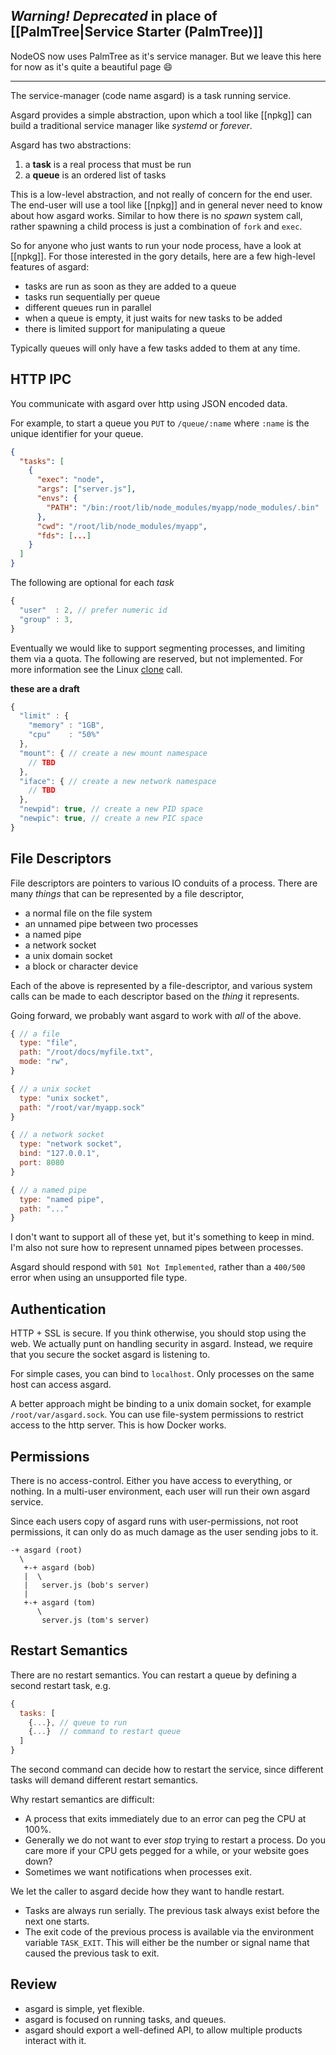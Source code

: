 ## _Warning! Deprecated_ in place of [[PalmTree|Service Starter (PalmTree)]] ##
NodeOS now uses PalmTree as it's service manager. But we leave this here for now as it's quite a beautiful page :smile: 

***

The service-manager (code name asgard) is a task running service.

Asgard provides a simple abstraction, upon which a tool like [[npkg]] can build a traditional service manager like *systemd* or *forever*.

Asgard has two abstractions:

1. a **task** is a real process that must be run
2. a **queue** is an ordered list of tasks

This is a low-level abstraction, and not really of concern for the end user. The end-user will use a tool like [[npkg]] and in general never need to know about how asgard works. Similar to how there is no *spawn* system call, rather spawning a child process is just a combination of `fork` and `exec`.

So for anyone who just wants to run your node process, have a look at [[npkg]]. For those interested in the gory details, here are a few high-level features of asgard:

- tasks are run as soon as they are added to a queue
- tasks run sequentially per queue
- different queues run in parallel
- when a queue is empty, it just waits for new tasks to be added
- there is limited support for manipulating a queue

Typically queues will only have a few tasks added to them at any time.

## HTTP IPC

You communicate with asgard over http using JSON encoded data.

For example, to start a queue you `PUT` to `/queue/:name` where `:name` is the unique identifier for your queue.

```json
{
  "tasks": [
    {
      "exec": "node",
      "args": ["server.js"],
      "envs": {
        "PATH": "/bin:/root/lib/node_modules/myapp/node_modules/.bin"
      },
      "cwd": "/root/lib/node_modules/myapp",
      "fds": [...]
    }
  ]
}
```

The following are optional for each *task*

```javascript
{
  "user"  : 2, // prefer numeric id
  "group" : 3,
}
```

Eventually we would like to support segmenting processes, and limiting them via a quota.
The following are reserved, but not implemented.
For more information see the Linux [clone](http://linux.die.net/man/2/clone) call.

**these are a draft**

```javascript
{
  "limit" : {
    "memory" : "1GB",
    "cpu"    : "50%"
  },
  "mount": { // create a new mount namespace
    // TBD
  },
  "iface": { // create a new network namespace
    // TBD
  },
  "newpid": true, // create a new PID space
  "newpic": true, // create a new PIC space
}
```

## File Descriptors

File descriptors are pointers to various IO conduits of a process. There are many *things* that can be represented by a file descriptor,

- a normal file on the file system
- an unnamed pipe between two processes
- a named pipe
- a network socket
- a unix domain socket
- a block or character device

Each of the above is represented by a file-descriptor, and various system calls can be made to each descriptor based on the *thing* it represents.

Going forward, we probably want asgard to work with *all* of the above.

```javascript
{ // a file
  type: "file",
  path: "/root/docs/myfile.txt",
  mode: "rw",
}

{ // a unix socket
  type: "unix socket",
  path: "/root/var/myapp.sock"
}

{ // a network socket
  type: "network socket",
  bind: "127.0.0.1",
  port: 8080
}

{ // a named pipe
  type: "named pipe",
  path: "..."
}
```

I don't want to support all of these yet, but it's something to keep in mind. I'm also not sure how to represent unnamed pipes between processes.

Asgard should respond with `501 Not Implemented`, rather than a `400/500` error when using an unsupported file type.

## Authentication

HTTP + SSL is secure. If you think otherwise, you should stop using the web. We actually punt on handling security in asgard. Instead, we require that you secure the socket asgard is listening to.

For simple cases, you can bind to `localhost`. Only processes on the same host can access asgard.

A better approach might be binding to a unix domain socket, for example `/root/var/asgard.sock`. You can use file-system permissions to restrict access to the http server. This is how Docker works.


## Permissions

There is no access-control. Either you have access to everything, or nothing.
In a multi-user environment, each user will run their own asgard service.

Since each users copy of asgard runs with user-permissions, not root permissions, it can only do as much damage as the user sending jobs to it.

```
-+ asgard (root)
  \
   +-+ asgard (bob)
   |  \
   |   server.js (bob's server)
   |
   +-+ asgard (tom)
      \
       server.js (tom's server)
```

## Restart Semantics

There are no restart semantics. You can restart a queue by defining a second restart task, e.g.

```javascript
{
  tasks: [
    {...}, // queue to run
    {...}  // command to restart queue
  ]
}
```

The second command can decide how to restart the service,
since different tasks will demand different restart semantics.

Why restart semantics are difficult:

- A process that exits immediately due to an error can peg the CPU at 100%.
- Generally we do not want to ever *stop* trying to restart a process.
  Do you care more if your CPU gets pegged for a while, or your website goes down?
- Sometimes we want notifications when processes exit.

We let the caller to asgard decide how they want to handle restart.

- Tasks are always run serially.
  The previous task always exist before the next one starts.
- The exit code of the previous process is available via the
  environment variable `TASK_EXIT`.
  This will either be the number or signal name that
  caused the previous task to exit.

## Review

- asgard is simple, yet flexible.
- asgard is focused on running tasks, and queues.
- asgard should export a well-defined API, to allow multiple products interact with it.
